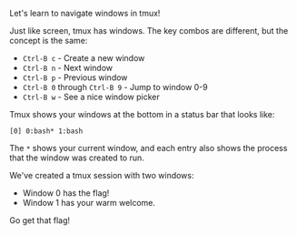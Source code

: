 Let's learn to navigate windows in tmux!

Just like screen, tmux has windows.
The key combos are different, but the concept is the same:

- `Ctrl-B c` - Create a new window
- `Ctrl-B n` - Next window  
- `Ctrl-B p` - Previous window
- `Ctrl-B 0` through `Ctrl-B 9` - Jump to window 0-9
- `Ctrl-B w` - See a nice window picker

Tmux shows your windows at the bottom in a status bar that looks like:
```
[0] 0:bash* 1:bash
```

The `*` shows your current window, and each entry also shows the process that the window was created to run.

We've created a tmux session with two windows:
- Window 0 has the flag!
- Window 1 has your warm welcome.

Go get that flag!
